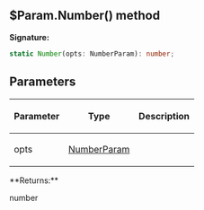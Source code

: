 
## $Param.Number() method

**Signature:**

```typescript
static Number(opts: NumberParam): number;
```

## Parameters

<table><thead><tr><th>

Parameter


</th><th>

Type


</th><th>

Description


</th></tr></thead>
<tbody><tr><td>

opts


</td><td>

[NumberParam](/reference/numberparam.md)


</td><td>


</td></tr>
</tbody></table>
**Returns:**

number

